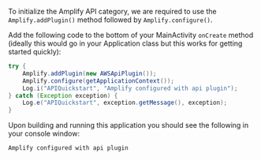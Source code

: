 To initialize the Amplify API category, we are required to use the `Amplify.addPlugin()` method followed by `Amplify.configure()`.

Add the following code to the bottom of your MainActivity `onCreate` method (ideally this would go in your Application class but this works for getting started quickly):

```java
try {
    Amplify.addPlugin(new AWSApiPlugin());
    Amplify.configure(getApplicationContext());
    Log.i("APIQuickstart", "Amplify configured with api plugin");
} catch (Exception exception) {
    Log.e("APIQuickstart", exception.getMessage(), exception);
}
```

Upon building and running this application you should see the following in your console window:

```bash
Amplify configured with api plugin
```